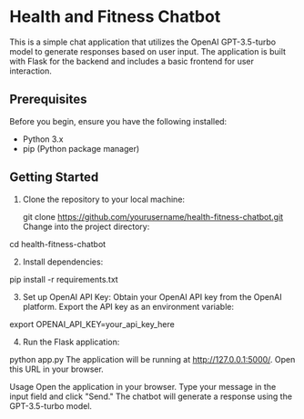 # Health and Fitness Chatbot

This is a simple chat application that utilizes the OpenAI GPT-3.5-turbo model to generate responses based on user input. The application is built with Flask for the backend and includes a basic frontend for user interaction.

## Prerequisites

Before you begin, ensure you have the following installed:

- Python 3.x
- pip (Python package manager)

## Getting Started

1. Clone the repository to your local machine:

   git clone https://github.com/yourusername/health-fitness-chatbot.git
Change into the project directory:

cd health-fitness-chatbot

2. Install dependencies:

pip install -r requirements.txt

3. Set up OpenAI API Key:
Obtain your OpenAI API key from the OpenAI platform. Export the API key as an environment variable:

export OPENAI_API_KEY=your_api_key_here

4. Run the Flask application:

python app.py
The application will be running at http://127.0.0.1:5000/. Open this URL in your browser.

Usage
Open the application in your browser.
Type your message in the input field and click "Send."
The chatbot will generate a response using the GPT-3.5-turbo model.
